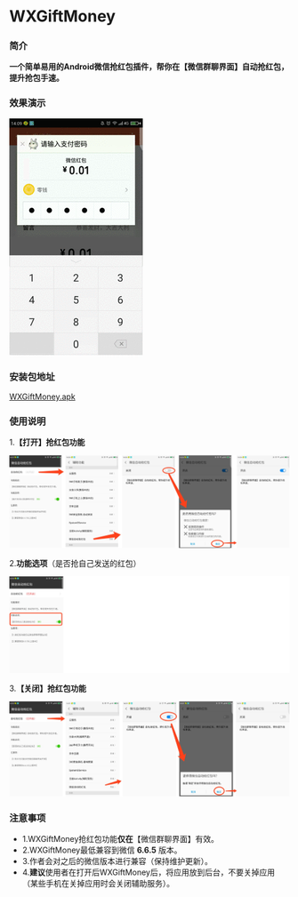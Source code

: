 # WXGiftMoney

### 简介

**一个简单易用的Android微信抢红包插件，帮你在【微信群聊界面】自动抢红包，提升抢包手速。**

### 效果演示

![image_example.gif](https://github.com/sinawangnan7/WXGiftMoney/blob/master/app/image/image_example.gif)

### 安装包地址

[WXGiftMoney.apk](https://github.com/sinawangnan7/WXGiftMoney/blob/master/WXGiftMoney.apk)

### 使用说明

1.**【打开】抢红包功能**

![image_open.png](https://github.com/sinawangnan7/WXGiftMoney/blob/master/app/image/image_open.png)

2.**功能选项**（是否抢自己发送的红包）

![image_selector1.png](https://github.com/sinawangnan7/WXGiftMoney/blob/master/app/image/image_selector1.png)

3.**【关闭】抢红包功能**

![image_close.png](https://github.com/sinawangnan7/WXGiftMoney/blob/master/app/image/image_close.png)

### 注意事项

- 1.WXGiftMoney抢红包功能**仅在**【微信群聊界面】有效。
- 2.WXGiftMoney最低兼容到微信 **6.6.5** 版本。
- 3.作者会对之后的微信版本进行兼容（保持维护更新）。
- 4.**建议**使用者在打开后WXGiftMoney后，将应用放到后台，不要关掉应用（某些手机在关掉应用时会关闭辅助服务）。
